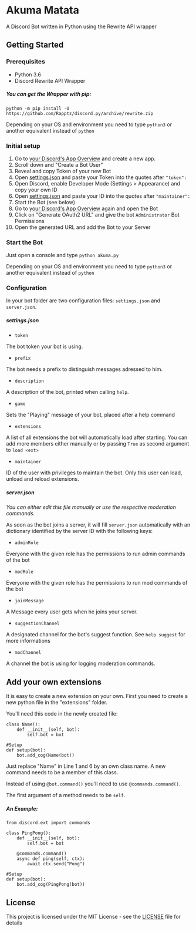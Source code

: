 # Akuma Matata

A Discord Bot written in Python using the Rewrite API wrapper

## Getting Started

### Prerequisites
- Python 3.6
- Discord Rewrite API Wrapper

##### You can get the Wrapper with pip:
`python -m pip install -U https://github.com/Rapptz/discord.py/archive/rewrite.zip`

Depending on your OS and environment you need to type `python3` or another equivalent instead of `python`

### Initial setup
1. Go to [your Discord's App Overview](https://discordapp.com/developers/applications/me) and create a new app.
2. Scroll down and "Create a Bot User"
3. Reveal and copy Token of your new Bot
4. Open [settings.json](settings.json) and paste your Token into the quotes after `"token":`
5. Open Discord, enable Developer Mode (Settings > Appearance) and copy your own ID
6. Open [settings.json](settings.json) and paste your ID into the quotes after `"maintainer":`
6. Start the Bot (see below)
7. Go to [your Discord's App Overview](https://discordapp.com/developers/applications/me) again and open the Bot
8. Click on "Generate OAuth2 URL" and give the bot `Administrator` Bot Permissions
9. Open the generated URL and add the Bot to your Server

### Start the Bot
Just open a console and type ```python akuma.py```

Depending on your OS and environment you need to type `python3` or another equivalent instead of `python`

### Configuration

In your bot folder are two configuration files: `settings.json` and `server.json`.

##### settings.json

- `token`

The bot token your bot is using. 

- `prefix`

The bot needs a prefix to distinguish messages adressed to him.

- `description`

A description of the bot, printed when calling `help`.

- `game`

Sets the "Playing" message of your bot, placed after a help command

- `extensions`

A list of all extensions the bot will automatically load after starting. You can add more members either manually or by passing `True` as second argument to `load <ext>`

- `maintainer`

ID of the user with privileges to maintain the bot. Only this user can load, unload and reload extensions. 

##### server.json
*You can either edit this file manually or use the respective moderation commands.*

As soon as the bot joins a server, it will fill `server.json` automatically with an dictionary identified by the server ID with the following keys: 

- `adminRole`

Everyone with the given role has the permissions to run admin commands of the bot

- `modRole`

Everyone with the given role has the permissions to run mod commands of the bot

- `joinMessage`

A Message every user gets when he joins your server.

- `suggestionChannel`

A designated channel for the bot's suggest function. See `help suggest` for more informations

- `modChannel`

A channel the bot is using for logging moderation commands.



## Add your own extensions
It is easy to create a new extension on your own. First you need to create a new python file in the "extensions" folder.

You'll need this code in the newly created file: 
```
class Name():
    def __init__(self, bot):
        self.bot = bot

#Setup
def setup(bot):
    bot.add_cog(Name(bot))
```

Just replace "Name" in Line 1 and 6 by an own class name. A new command needs to be a member of this class.

Instead of using `@bot.command()` you'll need to use `@commands.command()`. 

The first argument of a method needs to be `self`.

##### An Example:
```
from discord.ext import commands

class PingPong():
    def __init__(self, bot):
        self.bot = bot
        
    @commands.command()
    async def ping(self, ctx):
    	await ctx.send("Pong")

#Setup
def setup(bot):
    bot.add_cog(PingPong(bot))
```

## License
This project is licensed under the MIT License - see the [LICENSE](LICENSE) file for details